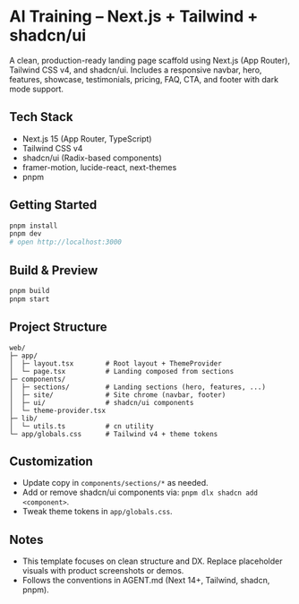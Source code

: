 # AI Training – Next.js + Tailwind + shadcn/ui

A clean, production-ready landing page scaffold using Next.js (App Router), Tailwind CSS v4, and shadcn/ui. Includes a responsive navbar, hero, features, showcase, testimonials, pricing, FAQ, CTA, and footer with dark mode support.

## Tech Stack
- Next.js 15 (App Router, TypeScript)
- Tailwind CSS v4
- shadcn/ui (Radix-based components)
- framer-motion, lucide-react, next-themes
- pnpm

## Getting Started
```bash
pnpm install
pnpm dev
# open http://localhost:3000
```

## Build & Preview
```bash
pnpm build
pnpm start
```

## Project Structure
```
web/
├─ app/
│  ├─ layout.tsx        # Root layout + ThemeProvider
│  └─ page.tsx          # Landing composed from sections
├─ components/
│  ├─ sections/         # Landing sections (hero, features, ...)
│  ├─ site/             # Site chrome (navbar, footer)
│  ├─ ui/               # shadcn/ui components
│  └─ theme-provider.tsx
├─ lib/
│  └─ utils.ts          # cn utility
└─ app/globals.css      # Tailwind v4 + theme tokens
```

## Customization
- Update copy in `components/sections/*` as needed.
- Add or remove shadcn/ui components via: `pnpm dlx shadcn add <component>`.
- Tweak theme tokens in `app/globals.css`.

## Notes
- This template focuses on clean structure and DX. Replace placeholder visuals with product screenshots or demos.
- Follows the conventions in AGENT.md (Next 14+, Tailwind, shadcn, pnpm).

